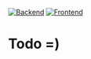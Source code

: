 [![Backend](https://github.com/navikt/etterlevelse/workflows/Backend/badge.svg?branch=master)](https://github.com/navikt/etterlevelse/actions)
[![Frontend](https://github.com/navikt/etterlevelse/workflows/Frontend/badge.svg?branch=master)](https://github.com/navikt/etterlevelse/actions)

# Todo =)
